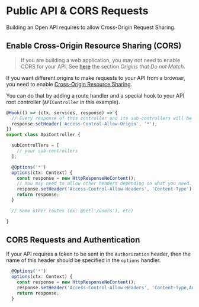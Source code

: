 # Public API & CORS Requests

Building an Open API requires to allow Cross-Origin Request Sharing.

## Enable Cross-Origin Resource Sharing \(CORS\)

> If you are building a web application, you may not need to enable CORS for your API. See [here](../frontend-integration/angular-react-vue.md) the section _Origins that Do not Match_.

If you want different origins to make requests to your API from a browser, you need to enable [Cross-Origin Resource Sharing](https://www.html5rocks.com/en/tutorials/cors/).

You can do that by adding a route handler and a special hook to your API root controller \(`APIController` in this example\).

```typescript
@Hook(() => (ctx, services, response) => {
  // Every response of this controller and its sub-controllers will be added this header.
  response.setHeader('Access-Control-Allow-Origin', '*');
})
export class ApiController {

  subControllers = [
    // your sub-controllers
  ];

  @Options('*')
  options(ctx: Context) {
    const response = new HttpResponseNoContent();
    // You may need to allow other headers depending on what you need.
    response.setHeader('Access-Control-Allow-Headers', 'Content-Type');
    return response;
  }

  // Some other routes (ex: @Get('/users'), etc)

}
```

## CORS Requests and Authentication

If your API requires a token to be sent in the `Authorization` header, then the name of this header should be specified in the `options` handler.

```typescript
  @Options('*')
  options(ctx: Context) {
    const response = new HttpResponseNoContent();
    response.setHeader('Access-Control-Allow-Headers', 'Content-Type,Authorization');
    return response;
  }
```

